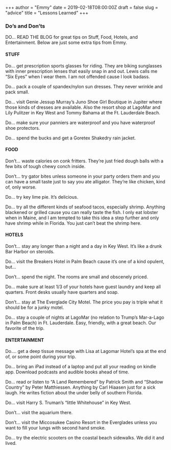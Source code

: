 +++
author = "Emmy"
date = 2019-02-18T08:00:00Z
draft = false
slug = "advice"
title = "Lessons Learned"
+++


### Do’s and Don’ts

DO…  READ THE BLOG for great tips on Stuff, Food, Hotels, and Entertainment. Below are just some extra tips from Emmy.

#### STUFF

Do... get prescription sports glasses for riding. They are biking sunglasses with inner prescription lenses that easily snap in and out. Lewis calls me “Six Eyes” when I wear them. I am not offended cause I look badass.

Do... pack a couple of spandex/nylon sun dresses. They never wrinkle and pack small.

Do...  visit Genie Jessup Murray’s Juno Shoe Girl Boutique in Jupiter where those kinds of dresses are available. Also the resort shop at LagoMar and Lily Pulitzer in Key West and Tommy Bahama at the Ft. Lauderdale Beach.

Do… make sure your panniers are waterproof and you have waterproof shoe protectors.

Do… spend the bucks and get a Goretex Shakedry rain jacket.

#### FOOD

Don’t... waste calories on conk fritters. They’re just fried dough balls with a few bits of tough chewy conch inside.

Don’t... try gator bites unless someone in your party orders them and you can have a small taste just to say you ate alligator. They’re like chicken, kind of, only worse.

Do... try key lime pie. It’s delicious.

Do... try all the different kinds of seafood tacos, especially shrimp. Anything blackened or grilled cause you can really taste the fish. I only eat lobster when in Maine, and I am tempted to take this idea a step further and only have shrimp while in Florida. You just can’t beat the shrimp here.

#### HOTELS

Don’t... stay any longer than a night and a day in Key West. It’s like a drunk Bar Harbor on steroids.

Do... visit the Breakers Hotel in Palm Beach cause it’s one of a kind opulent, but...

Don’t... spend the night. The rooms are small and obscenely priced.

Do... make sure at least 1/3 of your hotels have guest laundry and keep all quarters. Front desks usually have quarters and soap.

Don’t… stay at The Everglade City Motel. The price you pay is triple what it should be for a junky motel.

Do… stay a couple of nights at LagoMar (no relation to Trump’s Mar-a-Lago in Palm Beach) in Ft. Lauderdale. Easy, friendly, with a great beach. Our favorite of the trip.

#### ENTERTAINMENT

Do.... get a deep tissue message with Lisa at Lagomar Hotel’s spa at the end of, or some point during your trip.

Do... bring an iPad instead of a laptop and put all your reading on kindle app. Download podcasts and audible books ahead of time.

Do... read or listen to “A Land Remembered” by Patrick Smith and “Shadow Country” by Peter Matthiessen. Anything by Carl Hiaasen just for a sick laugh. He writes fiction about the under belly of southern Florida.

Do… visit Harry S. Truman’s “little Whitehouse” in Key West.

Don’t… visit the aquarium there.

Don’t… visit the Miccosukee Casino Resort in the Everglades unless you want to fill your lungs with second hand smoke.

Do… try the electric scooters on the coastal beach sidewalks. We did it and lived.


